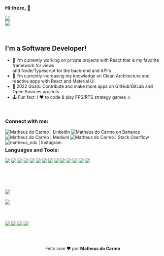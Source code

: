 ### Hi there, :wave:

![](https://komarev.com/ghpvc/?username=matheus-ndc&style=flat-square)<br>
![](https://img.shields.io/github/last-commit/matheus-ndc/matheus-ndc?color=red&style=flat-square)

<br>

## I'm a Software Developer!

- :iphone: I'm currently working on private projects with React that is my favorite framework for views<br>
  and Node/Typescript for the back-end and API's
- :seedling: I'm currently increasing my knowledge on Clean Architecture and reactive apps with React and Material UI
- :dart: 2022 Goals: Contribute and make more apps on GitHub/GitLab and Open Sources projects
- :joystick: Fun fact: I :heart: to code & play FPS/RTS strategy games :crossed_swords:

<br>

### Connect with me:

[<img align="left" target="_blank" alt="Matheus do Carmo | LinkedIn" src="https://img.shields.io/badge/linkedin-%230077B5.svg?&style=for-the-badge&logo=linkedin&logoColor=white" />][linkedin]
[<img align="left" target="_blank" alt="Matheus do Carmo on Behance" src="https://img.shields.io/badge/behance-%23E60012.svg?&style=for-the-badge&logo=behance&logoColor=white" />][behance]
[<img align="left" target="_blank" alt="Matheus do Carmo | Medium" src="https://img.shields.io/badge/medium-%2312100E.svg?&style=for-the-badge&logo=medium&logoColor=white" />][medium]
[<img align="left" target="_blank" alt="Matheus do Carmo | Stack Overflow" src="https://img.shields.io/badge/Stack_Overflow-FE7A16?style=for-the-badge&logo=stack-overflow&logoColor=white" />][stackoverflow]
[<img align="left" target="_blank" alt="matheus_ndc | Instagram" src="https://img.shields.io/badge/instagram-%239146FF.svg?&style=for-the-badge&logo=instagram&logoColor=white" />][instagram]

<br>
<br>

### Languages and Tools:

[<img src="https://img.shields.io/badge/php-%23777BB4.svg?&style=for-the-badge&logo=php&logoColor=white"/>][devto]
[<img src="https://img.shields.io/badge/JavaScript-F7DF1E?style=for-the-badge&logo=javascript&logoColor=black"/>][devto]
[<img src="https://img.shields.io/badge/TypeScript-000000?style=for-the-badge&logo=typescript&logoColor=white"/>][devto]
[<img src="https://img.shields.io/badge/html5%20-%23E34F26.svg?&style=for-the-badge&logo=html5&logoColor=white"/>][devto]
[<img src="https://img.shields.io/badge/css3%20-%231572B6.svg?&style=for-the-badge&logo=css3&logoColor=white"/>][devto]
[<img src="https://img.shields.io/badge/Sass-CC6699?style=for-the-badge&logo=sass&logoColor=white"/>][devto]
[<img src="https://img.shields.io/badge/node.js%20-%2343853D.svg?&style=for-the-badge&logo=node.js&logoColor=white"/>][devto]
[<img src="https://img.shields.io/badge/react%20-%2320232a.svg?&style=for-the-badge&logo=react&logoColor=%2361DAFB"/>][devto]
[<img src="https://img.shields.io/badge/jquery%20-%230769AD.svg?&style=for-the-badge&logo=jquery&logoColor=white"/>][devto]
[<img src="https://img.shields.io/badge/git%20-%23F05033.svg?&style=for-the-badge&logo=git&logoColor=white"/>][devto]
[<img src="https://img.shields.io/badge/jenkins%20-%232C5263.svg?&style=for-the-badge&logo=jenkins&logoColor=white"/>][devto]
[<img src="https://img.shields.io/badge/mysql-%230A0A0A.svg?&style=for-the-badge&logo=mysql&logoColor=white"/>][devto]
[<img src="https://img.shields.io/badge/MongoDB-%234ea94b.svg?&style=for-the-badge&logo=mongodb&logoColor=white"/>][devto]
[<img src="https://img.shields.io/badge/shell_script%20-%23121011.svg?&style=for-the-badge&logo=gnu-bash&logoColor=white"/>][devto]

<br>
<br>
<br>
<br>

<a href="https://github.com/anuraghazra/github-readme-stats">
  <img align="center" src="https://github-readme-stats.vercel.app/api?username=matheus-ndc&hide=stars,issues,contribs&show_icons=true&count_private=true" />
</a>

<br>
<br>

<a href="https://github.com/anuraghazra/github-readme-stats">
  <img align="center" src="https://github-readme-stats.vercel.app/api/top-langs/?username=matheus-ndc&exclude_repo=2d-game-engine" />
</a>

<br>
<br>
<br>
<br>

<a href="https://github.com/anuraghazra/github-readme-stats">
  <img align="center" src="https://github-readme-stats.vercel.app/api/pin/?username=matheus-ndc&repo=2d-game-engine" />
</a>
<a href="https://github.com/matheus-ndc/crypto-merkel-and-patricia-tree">
  <img align="center" src="https://github-readme-stats.vercel.app/api/pin/?username=matheus-ndc&repo=crypto-merkel-and-patricia-tree" />
</a>
<a href="https://github.com/matheus-ndc/be-the-hero">
  <img align="center" src="https://github-readme-stats.vercel.app/api/pin/?username=matheus-ndc&repo=be-the-hero" />
</a>
<a href="https://github.com/matheus-ndc/twitch-app-clone">
  <img align="center" src="https://github-readme-stats.vercel.app/api/pin/?username=matheus-ndc&repo=twitch-app-clone" />
</a>

<br>
<br>
<br>
<br>

<p align="center">Feito com ❤️ por <strong>Matheus do Carmo</strong></p>

[website]: https://www.mxdev.com.br
[instagram]: https://instagram.com/matheus_ndc
[linkedin]: https://linkedin.com/in/matheusndc
[behance]: https://behance.net/matheusndc
[medium]: https://medium.com/@matheusndc
[stackoverflow]: https://stackoverflow.com/users/6509872/matheus-do-carmo
[devto]: #
[deezer]: https://www.deezer.com/br/profile/910568673/playlists
[steam]: https://steamcommunity.com/id/ManducaFPS/
